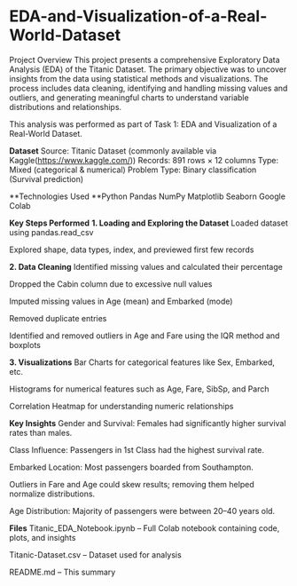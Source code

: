 # EDA-and-Visualization-of-a-Real-World-Dataset
Project Overview
This project presents a comprehensive Exploratory Data Analysis (EDA) of the Titanic Dataset. The primary objective was to uncover insights from the data using statistical methods and visualizations. The process includes data cleaning, identifying and handling missing values and outliers, and generating meaningful charts to understand variable distributions and relationships.

This analysis was performed as part of Task 1: EDA and Visualization of a Real-World Dataset.

**Dataset**
Source: Titanic Dataset (commonly available via Kaggle(https://www.kaggle.com/))
Records: 891 rows × 12 columns
Type: Mixed (categorical & numerical)
Problem Type: Binary classification (Survival prediction)

**Technologies Used
**Python
Pandas
NumPy
Matplotlib
Seaborn
Google Colab

**Key Steps Performed**
**1. Loading and Exploring the Dataset**
Loaded dataset using pandas.read_csv

Explored shape, data types, index, and previewed first few records

**2. Data Cleaning**
Identified missing values and calculated their percentage

Dropped the Cabin column due to excessive null values

Imputed missing values in Age (mean) and Embarked (mode)

Removed duplicate entries

Identified and removed outliers in Age and Fare using the IQR method and boxplots

**3. Visualizations**
Bar Charts for categorical features like Sex, Embarked, etc.

Histograms for numerical features such as Age, Fare, SibSp, and Parch

Correlation Heatmap for understanding numeric relationships

**Key Insights**
Gender and Survival: Females had significantly higher survival rates than males.

Class Influence: Passengers in 1st Class had the highest survival rate.

Embarked Location: Most passengers boarded from Southampton.

Outliers in Fare and Age could skew results; removing them helped normalize distributions.

Age Distribution: Majority of passengers were between 20–40 years old.

**Files**
Titanic_EDA_Notebook.ipynb – Full Colab notebook containing code, plots, and insights

Titanic-Dataset.csv – Dataset used for analysis

README.md – This summary
